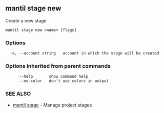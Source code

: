 ## mantil stage new

Create a new stage

```
mantil stage new <name> [flags]
```

### Options

```
  -a, --account string   account in which the stage will be created
```

### Options inherited from parent commands

```
      --help       show command help
      --no-color   don't use colors in output
```

### SEE ALSO

* [mantil stage](mantil_stage.md)	 - Manage project stages

